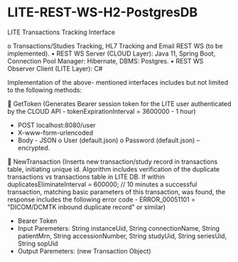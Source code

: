 
# LITE-REST-WS-H2-PostgresDB
LITE Transactions Tracking Interface

o	Transactions/Studies Tracking, HL7 Tracking and Email REST WS (to be implemented).
•	REST WS Server (CLOUD Layer): Java 11, Spring Boot, Connection Pool Manager: Hibernate, DBMS: Postgres. 
•	REST WS Observer Client (LITE Layer):  C#

Implementation of the above- mentioned interfaces includes but not limited to the following methods:

	GetToken (Generates Bearer session token for the LITE user authenticated by the CLOUD API - tokenExpirationInterval = 3600000 - 1 hour)
-	POST localhost:8080/user
-	X-www-form-urlencoded
-	Body - JSON
o	User (default.json)
o	Password  (default.json) – encrypted.

	NewTransaction (Inserts new transaction/study record in transactions table, initiating unique id. Algorithm includes verification of the duplicate transactions vs transactions table in LITE DB. If within duplicatesEliminateInterval = 600000; // 10 minutes a successful transaction, matching basic parameters of this transaction, was found, the response includes the following error code   - ERROR_00051101 = "DICOM/DCMTK inbound duplicate record" or similar)
-	Bearer Token
-	Input Paremeters: String instanceUid, String connectionName, String patientMrn, String accessionNumber,	String studyUid, String seriesUid, String sopUid
-	Output Paremeters: (new Transaction Object) 
